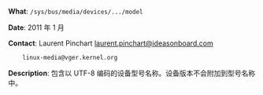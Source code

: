 **What**: `/sys/bus/media/devices/.../model`

**Date**: 2011 年 1 月

**Contact**: Laurent Pinchart <laurent.pinchart@ideasonboard.com>

        linux-media@vger.kernel.org

**Description**: 包含以 UTF-8 编码的设备型号名称。设备版本不会附加到型号名称中。